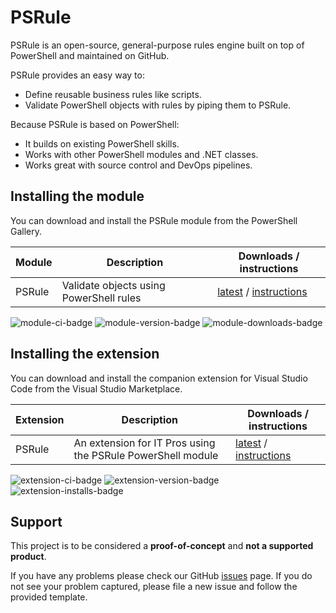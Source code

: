 # PSRule

PSRule is an open-source, general-purpose rules engine built on top of PowerShell and maintained on GitHub.

PSRule provides an easy way to:

- Define reusable business rules like scripts.
- Validate PowerShell objects with rules by piping them to PSRule.

Because PSRule is based on PowerShell:

- It builds on existing PowerShell skills.
- Works with other PowerShell modules and .NET classes.
- Works great with source control and DevOps pipelines.

## Installing the module

You can download and install the PSRule module from the PowerShell Gallery.

Module | Description | Downloads / instructions
------ | ----------- | ------------------------
PSRule | Validate objects using PowerShell rules | [latest][module] / [instructions][install]

![module-ci-badge] ![module-version-badge] ![module-downloads-badge]

## Installing the extension

You can download and install the companion extension for Visual Studio Code from the Visual Studio Marketplace.

Extension | Description | Downloads / instructions
--------- | ----------- | ------------------------
PSRule    | An extension for IT Pros using the PSRule PowerShell module | [latest][extension] / [instructions][install]

![extension-ci-badge] ![extension-version-badge] ![extension-installs-badge]

## Support

This project is to be considered a **proof-of-concept** and **not a supported product**.

If you have any problems please check our GitHub [issues](https://github.com/BernieWhite/PSRule/issues) page. If you do not see your problem captured, please file a new issue and follow the provided template.

[install]: scenarios/install-instructions.md
[module]: https://www.powershellgallery.com/packages/PSRule
[extension]: https://marketplace.visualstudio.com/items?itemName=bewhite.psrule-vscode-preview
[module-ci-badge]: https://dev.azure.com/bewhite/PSRule/_apis/build/status/PSRule-CI?branchName=master
[module-version-badge]: https://img.shields.io/powershellgallery/v/PSRule.svg?label=PowerShell%20Gallery&color=brightgreen
[module-downloads-badge]: https://img.shields.io/powershellgallery/dt/PSRule.svg?color=brightgreen
[extension-ci-badge]: https://dev.azure.com/bewhite/PSRule-vscode/_apis/build/status/PSRule-vscode-CI?branchName=master
[extension-version-badge]: https://vsmarketplacebadge.apphb.com/version/bewhite.psrule-vscode-preview.svg
[extension-installs-badge]: https://vsmarketplacebadge.apphb.com/installs-short/bewhite.psrule-vscode-preview.svg
